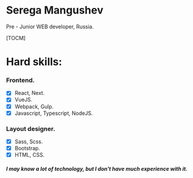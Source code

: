 # Serega Mangushev  
Pre - Junior WEB developer, Russia.

[TOCM]

# Hard skills: 

### Frontend. 

- [x] React, Next.  
- [x] VueJS.
- [x] Webpack, Gulp. 
- [x] Javascript, Typescript, NodeJS. 

### Layout designer.  

- [x] Sass, Scss. 
- [x] Bootstrap.
- [x] HTML, CSS.

##### I may know a lot of technology, but I don't have much experience with it.
